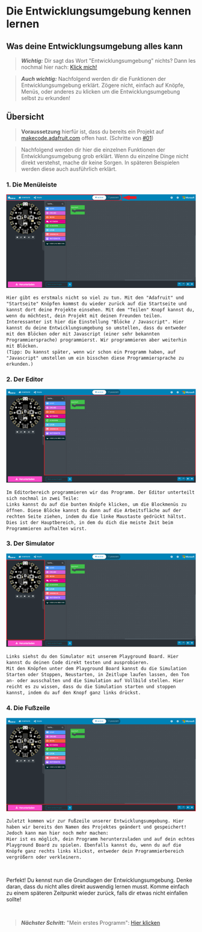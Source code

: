 # Die Entwicklungsumgebung kennen lernen

## Was deine Entwicklungsumgebung alles kann

> **_Wichtig:_** Dir sagt das Wort "Entwicklungsumgebung" nichts? Dann les nochmal hier nach: [Klick mich!](./01%20Mein%20erstes%20Projekt.pdf#1.%20Was%20ist%20eine%20Entwicklungsumgebung?)

> **_Auch wichtig:_** Nachfolgend werden dir die Funktionen der Entwicklungsumgebung erklärt. Zögere nicht, einfach auf Knöpfe, Menüs, oder anderes zu klicken um die Entwicklungsumgebung selbst zu erkunden!

## Übersicht

> **Voraussetzung** hierfür ist, dass du bereits ein Projekt auf [makecode.adafruit.com](https://makecode.adafruit.com/#) offen hast. (Schritte von [#01](./01%20Mein%20erstes%20Projekt.pdf))

> Nachfolgend werden dir hier die einzelnen Funktionen der Entwicklungsumgebung grob erklärt. Wenn du einzelne Dinge nicht direkt verstehst, mache dir keine Sorgen. In späteren Beispielen werden diese auch ausführlich erklärt.

### 1. Die Menüleiste

![Projekt_Navbar](./images/02%20Die%20Entwicklungsumgebung%20kennen%20lernen/makecode_project_taskbar.png)

    Hier gibt es erstmals nicht so viel zu tun. Mit den "Adafruit" und "Startseite" Knöpfen kommst du wieder zurück auf die Startseite und kannst dort deine Projekte einsehen. Mit dem "Teilen" Knopf kannst du, wenn du möchtest, dein Projekt mit deinen Freunden teilen.
    Interessanter ist hier die Einstellung "Blöcke / Javascript". Hier kannst du deine Entwicklungsumgebung so umstellen, dass du entweder mit den Blöcken oder mit Javascript (einer sehr bekannten Programmiersprache) programmierst. Wir programmieren aber weiterhin mit Blöcken.
    (Tipp: Du kannst später, wenn wir schon ein Programm haben, auf "Javascript" umstellen um ein bisschen diese Programmiersprache zu erkunden.)

### 2. Der Editor

![Project_Editor](./images/02%20Die%20Entwicklungsumgebung%20kennen%20lernen/makecode_project_editor.png)

    Im Editorbereich programmieren wir das Programm. Der Editor unterteilt sich nochmal in zwei Teile:
    Links kannst du auf die bunten Knöpfe klicken, um die Blockmenüs zu öffnen. Diese Blöcke kannst du dann auf die Arbeitsfläche auf der rechten Seite ziehen, indem du die linke Maustaste gedrückt hältst.
    Dies ist der Hauptbereich, in dem du dich die meiste Zeit beim Programmieren aufhalten wirst.

### 3. Der Simulator

![Project_Simulator](./images/02%20Die%20Entwicklungsumgebung%20kennen%20lernen/makecode_project_simulator.png)

    Links siehst du den Simulator mit unserem Playground Board. Hier kannst du deinen Code direkt testen und ausprobieren.
    Mit den Knöpfen unter dem Playground Board kannst du die Simulation Starten oder Stoppen, Neustarten, in Zeitlupe laufen lassen, den Ton an- oder ausschalten und die Simulation auf Vollbild stellen. Hier reicht es zu wissen, dass du die Simulation starten und stoppen kannst, indem du auf den Knopf ganz links drückst.

### 4. Die Fußzeile

![Project_Footer](./images/02%20Die%20Entwicklungsumgebung%20kennen%20lernen/makecode_project_fusszeile.png)

    Zuletzt kommen wir zur Fußzeile unserer Entwicklungsumgebung. Hier haben wir bereits den Namen des Projektes geändert und gespeichert! Jedoch kann man hier noch mehr machen:
    Hier ist es möglich, dein Programm herunterzuladen und auf dein echtes Playground Board zu spielen. Ebenfalls kannst du, wenn du auf die Knöpfe ganz rechts links klickst, entweder dein Programmierbereich vergrößern oder verkleinern.

</br>

Perfekt! Du kennst nun die Grundlagen der Entwicklungsumgebung. Denke daran, dass du nicht alles direkt auswendig lernen musst. Komme einfach zu einem späteren Zeitpunkt wieder zurück, falls dir etwas nicht einfallen sollte!

</br>

> **_Nächster Schritt:_** "Mein erstes Programm": [Hier klicken](./03%20Mein%20erstes%20Programm.pdf)
